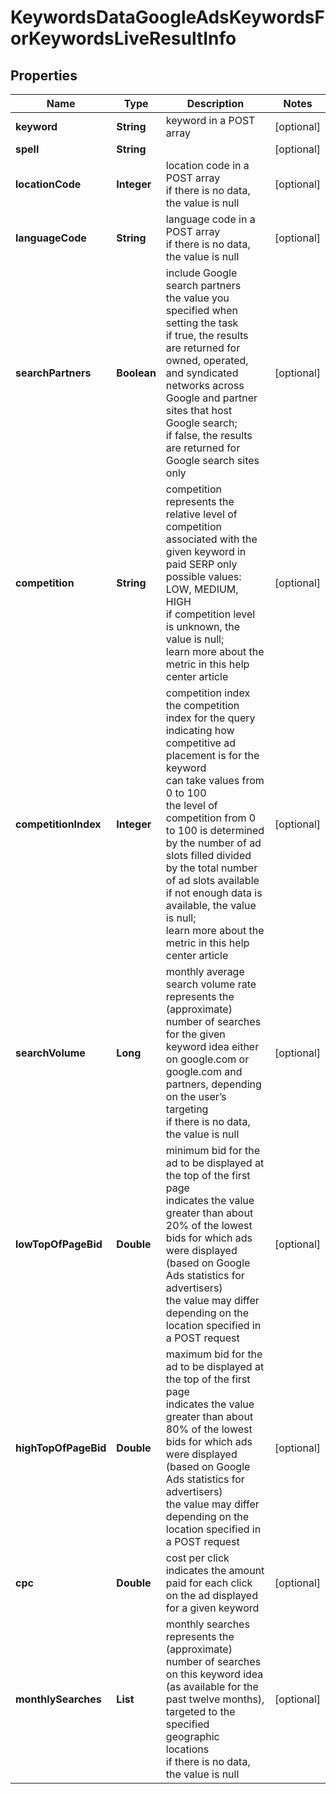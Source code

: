 # KeywordsDataGoogleAdsKeywordsForKeywordsLiveResultInfo


## Properties

| Name | Type | Description | Notes |
|------------ | ------------- | ------------- | -------------|
**keyword** | **String** | keyword in a POST array |[optional]|
**spell** | **String** |  |[optional]|
**locationCode** | **Integer** | location code in a POST array<br>if there is no data, the value is null |[optional]|
**languageCode** | **String** | language code in a POST array<br>if there is no data, the value is null |[optional]|
**searchPartners** | **Boolean** | include Google search partners<br>the value you specified when setting the task<br>if true, the results are returned for owned, operated, and syndicated networks across Google and partner sites that host Google search;<br>if false, the results are returned for Google search sites only |[optional]|
**competition** | **String** | competition<br>represents the relative level of competition associated with the given keyword in paid SERP only<br>possible values: LOW, MEDIUM, HIGH<br>if competition level is unknown, the value is null;<br>learn more about the metric in this help center article |[optional]|
**competitionIndex** | **Integer** | competition index<br>the competition index for the query indicating how competitive ad placement is for the keyword<br>can take values from 0 to 100<br>the level of competition from 0 to 100 is determined by the number of ad slots filled divided by the total number of ad slots available<br>if not enough data is available, the value is null;<br>learn more about the metric in this help center article |[optional]|
**searchVolume** | **Long** | monthly average search volume rate<br>represents the (approximate) number of searches for the given keyword idea either on google.com or google.com and partners, depending on the user’s targeting<br>if there is no data, the value is null |[optional]|
**lowTopOfPageBid** | **Double** | minimum bid for the ad to be displayed at the top of the first page<br>indicates the value greater than about 20% of the lowest bids for which ads were displayed (based on Google Ads statistics for advertisers)<br>the value may differ depending on the location specified in a POST request |[optional]|
**highTopOfPageBid** | **Double** | maximum bid for the ad to be displayed at the top of the first page<br>indicates the value greater than about 80% of the lowest bids for which ads were displayed (based on Google Ads statistics for advertisers)<br>the value may differ depending on the location specified in a POST request |[optional]|
**cpc** | **Double** | cost per click<br>indicates the amount paid for each click on the ad displayed for a given keyword |[optional]|
**monthlySearches** | **List<MonthlySearchesInfo>** | monthly searches<br>represents the (approximate) number of searches on this keyword idea (as available for the past twelve months), targeted to the specified geographic locations<br>if there is no data, the value is null |[optional]|